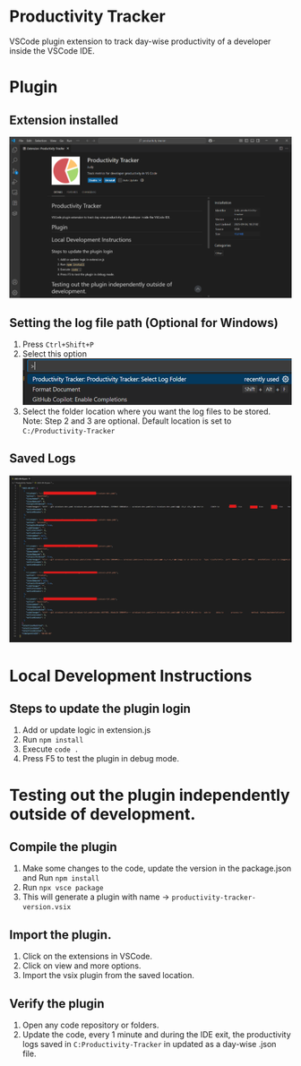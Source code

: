 # Productivity Tracker
VSCode plugin extension to track day-wise productivity of a developer inside the VSCode IDE.

# Plugin

## Extension installed
![alt text](assets/plugin.png)

## Setting the log file path (Optional for Windows)
1. Press `Ctrl+Shift+P`
2. Select this option
![alt text](assets/set-log-path.png)
3. Select the folder location where you want the log files to be stored.
Note: Step 2 and 3 are optional. Default location is set to `C:/Productivity-Tracker`

## Saved Logs

![alt text](assets/example-logs.png)

# Local Development Instructions

## Steps to update the plugin login
1. Add or update logic in extension.js
2. Run `npm install`
3. Execute `code .`
4. Press F5 to test the plugin in debug mode.

# Testing out the plugin independently outside of development.

## Compile the plugin

1. Make some changes to the code, update the version in the package.json and Run `npm install`
2. Run `npx vsce package`
3. This will generate a plugin with name -> `productivity-tracker-version.vsix`

## Import the plugin.

1. Click on the extensions in VSCode.
2. Click on view and more options.
3. Import the vsix plugin from the saved location.

## Verify the plugin

1. Open any code repository or folders.
2. Update the code, every 1 minute and during the IDE exit, the productivity logs saved in `C:Productivity-Tracker` in updated as a day-wise .json file.

